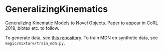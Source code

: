 # GeneralizingKinematics
Generalizing Kinematic Models to Novel Objects.
Paper to appear in CoRL 2019, bibtex etc. to follow.

To generate data, see [this repository](https://github.com/babbatem/SyntheticArticulatedData).
To train MDN on synthetic data, see ```magic/mixture/train_mdn.py```.
